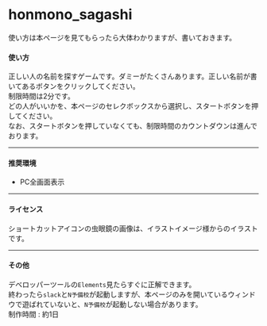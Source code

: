 # honmono_sagashi

使い方は本ページを見てもらったら大体わかりますが、書いておきます。

#### 使い方

正しい人の名前を探すゲームです。ダミーがたくさんあります。正しい名前が書いてあるボタンをクリックしてください。  
制限時間は2分です。  
どの人がいいかを、本ページのセレクボックスから選択し、スタートボタンを押してください。  
なお、スタートボタンを押していなくても、制限時間のカウントダウンは進んでおります。
___

#### 推奨環境

- PC全画面表示
___

#### ライセンス

ショートカットアイコンの虫眼鏡の画像は、イラストイメージ様からのイラストです。
___
#### その他

デベロッパーツールの`Elements`見たらすぐに正解できます。  
終わったら`slack`と`N予備校`が起動しますが、本ページのみを開いているウィンドウで遊ばれていないと、`N予備校`が起動しない場合があります。  
制作時間 : 約1日
